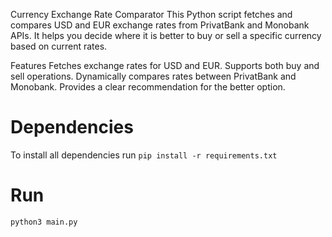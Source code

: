 Currency Exchange Rate Comparator
This Python script fetches and compares USD and EUR exchange rates from PrivatBank and Monobank APIs. It helps you decide where it is better to buy or sell a specific currency based on current rates.

Features
Fetches exchange rates for USD and EUR.
Supports both buy and sell operations.
Dynamically compares rates between PrivatBank and Monobank.
Provides a clear recommendation for the better option.
# Dependencies
To install all dependencies run 
`pip install -r requirements.txt`

# Run
`python3 main.py`

